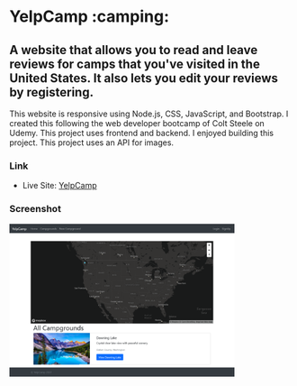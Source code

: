 <h1>YelpCamp :camping:</h1>

<h2>A website that allows you to read and leave reviews for camps that you've visited in the United States. It also lets you edit your reviews by registering.</h2>

<p>This website is responsive using Node.js, CSS, JavaScript, and Bootstrap. I created this following the web developer bootcamp of Colt Steele on Udemy. This project uses frontend and backend. I enjoyed building this project. This project uses an API for images.</p>

### Link

- Live Site: [YelpCamp](https://arcane-fortress-76458.herokuapp.com/)

### Screenshot

<img src="./screenshot.png" width="400">
